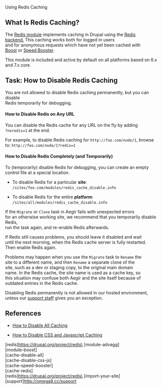 Using Redis Caching

What Is Redis Caching?
----------------------

The [Redis module](redis) implements caching in Drupal using the [Redis\
backend.](http://redis.io/) This caching works both for logged in users\
and for anonymous requests which have not yet been cached with\
[Boost](module-boost) or [Speed Booster](cache-speed-booster).

This module is included and active by default on all platforms based on
6.x and 7.x core.

Task: How to Disable Redis Caching
----------------------------------

You are not allowed to disable Redis caching permanently, but you can
disable\
Redis temporarily for debugging.

#### How to Disable Redis on Any URL

You can disable the Redis cache for any URL on the fly by adding\
`?noredis=1` at the end.

For example, to disable Redis caching for `http://foo.com/node/1`,
browse\
to: `http://foo.com/node/1?redis=1`

#### How to Disable Redis Completely (and Temporarily)

To (temporarily) disable Redis for debugging, you can create an empty\
control file at a special location.

-   To disable Redis for a particular **site**:
    `/sites/foo.com/modules/redis_cache_disable.info`

<!-- -->

-   To disable Redis for the entire **platform**:
    `/sites/all/modules/redis_cache_disable.info`

If the `Migrate` or `Clone` task in Aegir fails with unexpected errors\
for an otherwise working site, we recommend that you temporarily disable
Redis,\
run the task again, and re-enable Redis afterwards.

If Redis still causes problems, you should leave it disabled and wait\
until the next morning, when the Redis cache server is fully restarted.\
Then enable Redis again.

Problems may happen when you use the `Migrate` task to `Rename` the\
site to a different name, and then `Rename` a separate clone of the\
site, such as a dev or staging copy, to the original main domain\
name. In the Redis cache, the site name is used as a cache key, so\
this situation may confuse both Aegir and the site itself because of\
outdated entries in the Redis cache.

Disabling Redis permanently is not allowed in our hosted environment,\
unless our [support staff](support) gives you an exception.

References
----------

-   [How to Disable All Caching](cache-disable-all)

<!-- -->

-   [How to Disable CSS and Javascript Caching](cache-disable-css-js)

\[redis\]https://drupal.org/project/redis\
\[module-advagg\]\
\[module-boost\]\
\[cache-disable-all\]\
\[cache-disable-css-js\]\
\[cache-speed-booster\]\
\[cache-redis\]\
\[redis\]https://drupal.org/project/redis\
\[import-your-site\]\
\[support\]http://omega8.cc/support
